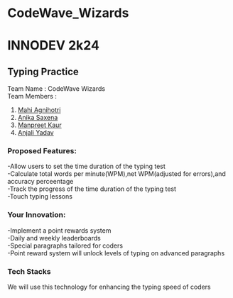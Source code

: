 # CodeWave_Wizards
# INNODEV 2k24
## Typing Practice
Team Name : CodeWave Wizards<br>
Team Members :
1. [Mahi Agnihotri](https://github.com/AGNIHOTRIMAHI "https://github.com/AGNIHOTRIMAHI")
2. [Anika Saxena](https://github.com/anikasaxena17/ "https://github.com/anikasaxena17/")
3. [Manpreet Kaur](https://github.com/kaurpreetman "https://github.com/kaurpreetman")
4. [Anjali Yadav](https://github.com/working-www "https://github.com/working-www")

### Proposed Features:
  -Allow users to set the time duration of the typing test<br>
   -Calculate total words per minute(WPM),net WPM(adjusted for errors),and accuracy perceentage<br>
   -Track the progress of the time duration of the typing test<br>
   -Touch typing lessons <br> 

### Your Innovation: 
   -Implement a point rewards system<br>
   -Daily and weekly leaderboards<br>
   -Special paragraphs tailored for coders<br>
   -Point reward system will unlock levels of typing on advanced paragraphs<br> 

### Tech Stacks
We will use this technology for enhancing the typing speed of coders   

